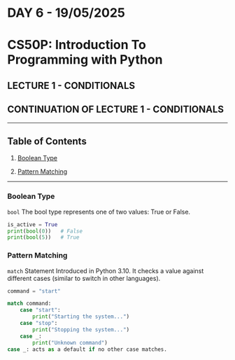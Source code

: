 # DAY 6 - 19/05/2025
# CS50P: Introduction To Programming with Python

## LECTURE 1 - CONDITIONALS

## CONTINUATION OF LECTURE 1 - CONDITIONALS

---

## Table of Contents
1. [Boolean Type](#boolean-type)

2. [Pattern Matching](#pattern-matching)

---

### Boolean Type
`bool`
The bool type represents one of two values: True or False.

```python
is_active = True
print(bool(0))   # False
print(bool(5))   # True
```

### Pattern Matching
`match` Statement
Introduced in Python 3.10. It checks a value against different cases (similar to switch in other languages).

```python
command = "start"

match command:
    case "start":
        print("Starting the system...")
    case "stop":
        print("Stopping the system...")
    case _:
        print("Unknown command")
case _: acts as a default if no other case matches.
```

